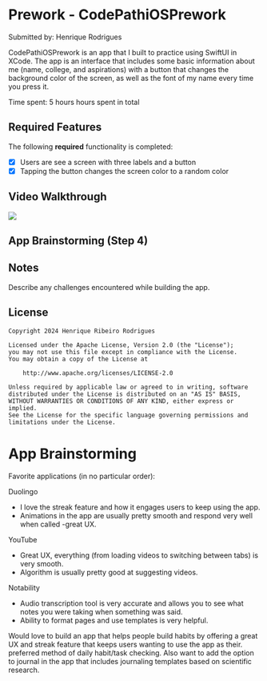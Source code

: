 # Prework - CodePathiOSPrework

Submitted by: Henrique Rodrigues

CodePathiOSPrework is an app that I built to practice using SwiftUI in XCode. The app is an interface that includes some basic information about me (name, college, and aspirations) with a button that changes the background color of the screen, as well as the font of my name every time you press it.

Time spent: 5 hours hours spent in total

## Required Features

The following **required** functionality is completed:

- [X] Users are see a screen with three labels and a button
- [X] Tapping the button changes the screen color to a random color
 
## Video Walkthrough

<div>
    <a href="https://www.loom.com/share/87c348ec88da4f768784a29b85f97d6f">
    </a>
    <a href="https://www.loom.com/share/87c348ec88da4f768784a29b85f97d6f">
      <img style="max-width:300px;" src="https://cdn.loom.com/sessions/thumbnails/87c348ec88da4f768784a29b85f97d6f-with-play.gif">
    </a>
  </div>

## App Brainstorming (Step 4)

## Notes

Describe any challenges encountered while building the app.


## License

    Copyright 2024 Henrique Ribeiro Rodrigues

    Licensed under the Apache License, Version 2.0 (the "License");
    you may not use this file except in compliance with the License.
    You may obtain a copy of the License at

        http://www.apache.org/licenses/LICENSE-2.0

    Unless required by applicable law or agreed to in writing, software
    distributed under the License is distributed on an "AS IS" BASIS,
    WITHOUT WARRANTIES OR CONDITIONS OF ANY KIND, either express or implied.
    See the License for the specific language governing permissions and
    limitations under the License.

# App Brainstorming
Favorite applications (in no particular order):

Duolingo
 - I love the streak feature and how it engages users to keep using the app.
 - Animations in the app are usually pretty smooth and respond very well when called -great UX.

YouTube
 - Great UX, everything (from loading videos to switching between tabs) is very smooth.
 - Algorithm is usually pretty good at suggesting videos.

Notability
 - Audio transcription tool is very accurate and allows you to see what notes you were taking when something was said.
 - Ability to format pages and use templates is very helpful.

Would love to build an app that helps people build habits by offering a great UX and streak feature that keeps users wanting to use the app as their.
preferred method of daily habit/task checking. Also want to add the option to journal in the app that includes journaling templates based on scientific research.
